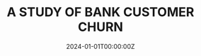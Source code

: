 ---
title: A STUDY OF BANK CUSTOMER CHURN
summary: I conducted a comprehensive statistical analysis to delve into the behavior of bank customers. Employing advanced machine learning techniques, I focused on developing predictive models to ascertain whether a customer is likely to churn or not. The best model is Grandient Boosting with F1 score of 91%. This initiative aimed not only to understand the patterns in customer behavior but also to implement proactive measures for predicting and preventing customer churn within the banking context.

tags:
  - Machine Learning
date: '2024-01-01T00:00:00Z'

# Optional external URL for project (replaces project detail page).
external_link: https://mus514.github.io/Bank-customer-churn/

image:
  focal_point: Smart
---